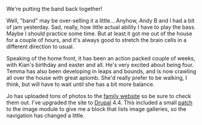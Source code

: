 We're putting the band back together!

Well, "band" may be over-selling it a little... Anyhow, Andy B and I
had a bit of jam yesterday. Sad, really, how little actual ability I
have to play the bass. Maybe I should practice some time. But at least
it got me out of the house for a couple of hours, and it's always good
to stretch the brain cells in a different direction to usual.

Speaking of the home front, it has been an action packed couple of
weeks, with Kian's birthday and easter and all. He's very excited
about being four. Temma has also been developing in leaps and bounds,
and is now crawling all over the house with great aplomb. She'd really
prefer to be walking, I think, but will have to wait until she has a
bit more balance.

Jo has uploaded tons of photos to the [family website][1] so be sure
to check them out. I've upgraded the site to [Drupal][2] 4.4. This
included a small [patch][3] to the image module to give me a block
that lists image galleries, so the navigation has changed a little.

[1]:http://www.therowes.id.au/
[2]:http://www.drupal.org/
[3]:/2004/04/image_patch.html
